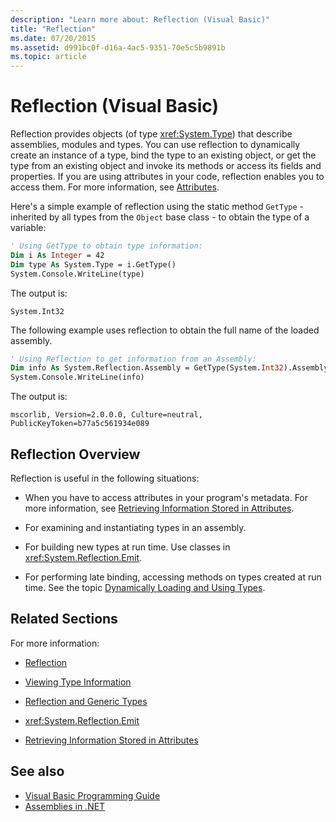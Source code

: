 ```yaml
---
description: "Learn more about: Reflection (Visual Basic)"
title: "Reflection"
ms.date: 07/20/2015
ms.assetid: d991bc0f-d16a-4ac5-9351-70e5c5b9891b
ms.topic: article
---
```

# Reflection (Visual Basic)

Reflection provides objects (of type <xref:System.Type>) that describe assemblies, modules and types. You can use reflection to dynamically create an instance of a type, bind the type to an existing object, or get the type from an existing object and invoke its methods or access its fields and properties. If you are using attributes in your code, reflection enables you to access them. For more information, see [Attributes](../../../standard/attributes/index.md).  
  
 Here's a simple example of reflection using the static method `GetType` - inherited by all types from the `Object` base class - to obtain the type of a variable:  
  
```vb  
' Using GetType to obtain type information:  
Dim i As Integer = 42  
Dim type As System.Type = i.GetType()  
System.Console.WriteLine(type)  
```  
  
 The output is:  
  
 `System.Int32`  
  
 The following example uses reflection to obtain the full name of the loaded assembly.  
  
```vb  
' Using Reflection to get information from an Assembly:  
Dim info As System.Reflection.Assembly = GetType(System.Int32).Assembly  
System.Console.WriteLine(info)  
```  
  
 The output is:  
  
 `mscorlib, Version=2.0.0.0, Culture=neutral, PublicKeyToken=b77a5c561934e089`  
  
## Reflection Overview  

 Reflection is useful in the following situations:  
  
- When you have to access attributes in your program's metadata. For more information, see [Retrieving Information Stored in Attributes](../../../standard/attributes/retrieving-information-stored-in-attributes.md).  
  
- For examining and instantiating types in an assembly.  
  
- For building new types at run time. Use classes in <xref:System.Reflection.Emit>.  
  
- For performing late binding, accessing methods on types created at run time. See the topic [Dynamically Loading and Using Types](../../../fundamentals/reflection/dynamically-loading-and-using-types.md).  
  
## Related Sections  

 For more information:  
  
- [Reflection](../../../fundamentals/reflection/reflection.md)  
  
- [Viewing Type Information](../../../fundamentals/reflection/viewing-type-information.md)  
  
- [Reflection and Generic Types](../../../fundamentals/reflection/reflection-and-generic-types.md)  
  
- <xref:System.Reflection.Emit>  
  
- [Retrieving Information Stored in Attributes](../../../standard/attributes/retrieving-information-stored-in-attributes.md)  
  
## See also

- [Visual Basic Programming Guide](../index.md)
- [Assemblies in .NET](../../../standard/assembly/index.md)

